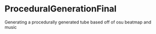 # ProceduralGenerationFinal
Generating a procedurally generated tube based off of osu beatmap and music
